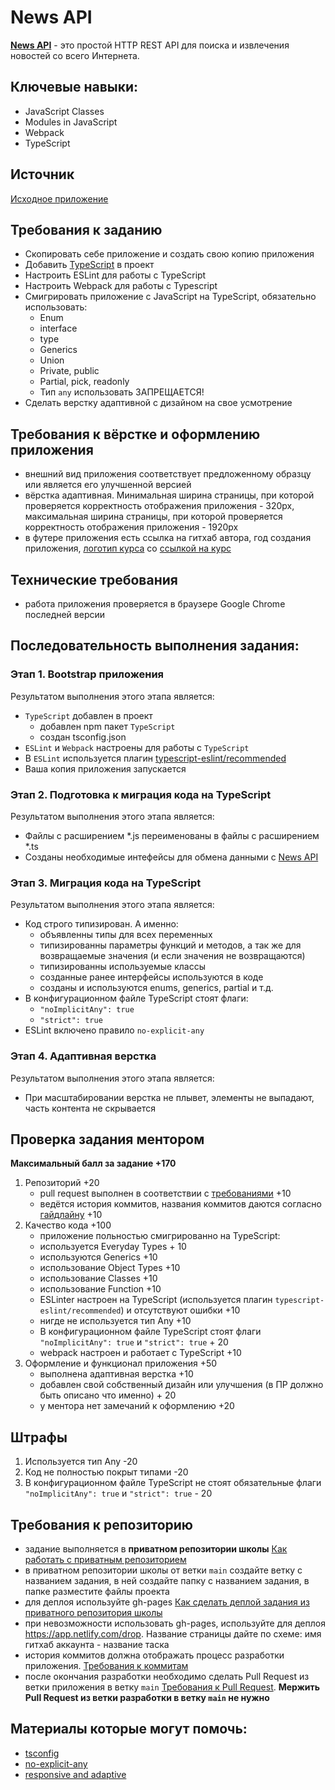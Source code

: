 # News API

**[News API](https://newsapi.org/)** - это простой HTTP REST API для поиска и извлечения новостей со всего Интернета.

## Ключевые навыки:

- JavaScript Classes
- Modules in JavaScript
- Webpack
- TypeScript

## Источник

[Исходное приложение](https://github.com/Pulya10c/news-JS)

## Требования к заданию

- Скопировать себе приложение и создать свою копию приложения
- Добавить [TypeScript](https://www.typescriptlang.org/) в проект
- Настроить ESLint для работы с TypeScript
- Настроить Webpack для работы с Typescript
- Смигрировать приложение с JavaScript на TypeScript, обязательно использовать:
  - Enum
  - interface
  - type
  - Generics
  - Union
  - Private, public
  - Partial, pick, readonly
  - Тип `any` использовать ЗАПРЕЩАЕТСЯ!
- Сделать верстку адаптивной с дизайном на свое усмотрение

## Требования к вёрстке и оформлению приложения

- внешний вид приложения соответствует предложенному образцу или является его улучшенной версией
- вёрстка адаптивная. Минимальная ширина страницы, при которой проверяется корректность отображения приложения - 320рх, максимальная ширина страницы, при которой проверяется корректность отображения приложения - 1920рх
- в футере приложения есть ссылка на гитхаб автора, год создания приложения, [логотип курса](https://rs.school/images/rs_school_js.svg) со [ссылкой на курс](https://rs.school/js/)

## Технические требования

- работа приложения проверяется в браузере Google Chrome последней версии

## Последовательность выполнения задания:

### Этап 1. Bootstrap приложения
Результатом выполнения этого этапа является: 
- `TypeScript` добавлен в проект
   - добавлен npm пакет `TypeScript`
   - создан tsconfig.json
- `ESLint` и `Webpack` настроены для работы с `TypeScript`
- В `ESLint` используется плагин [typescript-eslint/recommended](https://www.npmjs.com/package/@typescript-eslint/eslint-plugin)
- Ваша копия приложения запускается

### Этап 2. Подготовка к миграция кода на TypeScript
Результатом выполнения этого этапа является:
- Файлы с расширением *.js переименованы в файлы с расширением *.ts
- Созданы необходимые интефейсы для обмена данными c [News API](https://newsapi.org/)


### Этап 3. Миграция кода на TypeScript
Результатом выполнения этого этапа является:
- Код строго типизирован. А именно:
   - объявленны типы для всех переменных
   - типизированны параметры функций и методов, а так же для возвращаемые значения (и если значения не возвращаются)
   - типизированны используемые классы
   - созданные ранее интерфейсы используются в коде
   - созданы и используются enums, generics, partial и т.д.
- В конфигурационном файле TypeScript стоят флаги:
   - `"noImplicitAny": true`
   - `"strict": true`
- ESLint включено правило `no-explicit-any`

### Этап 4. Адаптивная верстка
Результатом выполнения этого этапа является:
- При масштабировании верстка не плывет, элементы не выпадают, часть контента не скрывается 

## Проверка задания ментором

**Максимальный балл за задание +170**

1. Репозиторий +20
   - pull request выполнен в соответствии с [требованиями](https://docs.rs.school/#/pull-request-review-process?id=Требования-к-pull-request-pr) +10
   - ведётся история коммитов, названия коммитов даются согласно [гайдлайну](https://docs.rs.school/#/git-convention) +10
2. Качество кода +100
   - приложение польностью смигрированно на TypeScript:
   - используется Everyday Types + 10
   - используются Generics +10
   - использование Object Types +10
   - использование Classes +10
   - использование Function +10
   - ESLinter настроен на TypeScript (используется плагин `typescript-eslint/recommended`) и отсутствуют ошибки +10
   - нигде не используется тип Any +10
   - В конфигурационном файле TypeScript стоят флаги `"noImplicitAny": true` и `"strict": true` + 20
   - webpack настроен и работает с TypeScript +10
3. Оформление и функционал приложения +50
   - выполнена адаптивная верстка +10
   - добавлен свой собственный дизайн или улучшения (в ПР должно быть описано что именно) + 20
   - у ментора нет замечаний к оформлению +20

## Штрафы

1. Используется тип Any -20
2. Код не полностью покрыт типами -20
3. В конфигурационном файле TypeScript не стоят обязательные флаги `"noImplicitAny": true` и `"strict": true` - 20

## Требования к репозиторию

- задание выполняется в **приватном репозитории школы** [Как работать с приватным репозиторием](https://docs.rs.school/#/private-repository?id=Как-работать-с-приватным-репозиторием)
- в приватном репозитории школы от ветки `main` создайте ветку с названием задания, в ней создайте папку с названием задания, в папке разместите файлы проекта
- для деплоя используйте gh-pages [Как сделать деплой задания из приватного репозитория школы](https://docs.rs.school/#/private-repository?id=Как-сделать-деплой-задания-из-приватного-репозитория-школы)
- при невозможности использовать gh-pages, используйте для деплоя https://app.netlify.com/drop. Название страницы дайте по схеме: имя гитхаб аккаунта - название таска
- история коммитов должна отображать процесс разработки приложения. [Требования к коммитам](https://docs.rs.school/#/git-convention?id=Требования-к-именам-коммитов)
- после окончания разработки необходимо сделать Pull Request из ветки приложения в ветку `main` [Требования к Pull Request](https://docs.rs.school/#/pull-request-review-process?id=Требования-к-pull-request-pr). **Мержить Pull Request из ветки разработки в ветку `main` не нужно**

## Материалы которые могут помочь:
- [tsconfig](https://habr.com/ru/post/557738/)
- [no-explicit-any](https://github.com/typescript-eslint/typescript-eslint/blob/master/packages/eslint-plugin/docs/rules/no-explicit-any.md)
- [responsive and adaptive](https://css-tricks.com/the-difference-between-responsive-and-adaptive-design/)